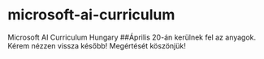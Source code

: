 # microsoft-ai-curriculum
Microsoft AI Curriculum Hungary
##Április 20-án kerülnek fel az anyagok. Kérem nézzen vissza később! Megértését köszönjük! 
